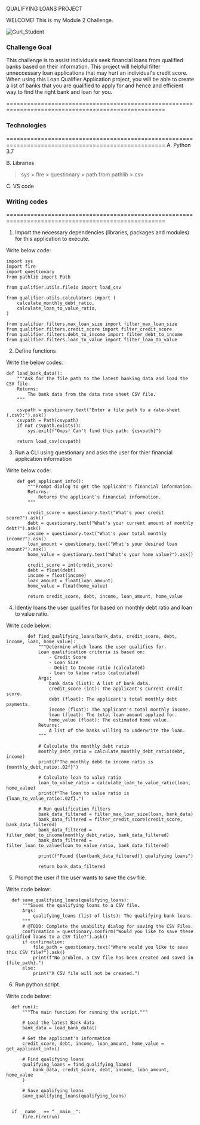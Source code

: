 
QUALIFYING LOANS PROJECT

WELCOME! This is my Module 2 Challenge.

![Gurl_Student](https://user-images.githubusercontent.com/108433370/177679420-8ab94a02-cc51-448c-ba58-174fb922a4ae.png)


### Challenge Goal 
This challenge is to assist individuals seek financial loans from qualified banks based on their information. This project will helpful filter unneccessary loan applications that may hurt an individual's credit score. When using this Loan Qualifier Application project, you will be able to create a list of banks that you are qualified to apply for and hence and efficient way to find the right bank and loan for you.

====================================================================================================

### Technologies
====================================================================================================
 A. Python 3.7
 
 B. Libraries
   
   > sys
     > fire
     > questionary
     > path from pathlib
     >  csv
  
  C. VS code 
  
  ### Writing codes
====================================================================================================

1) Import the necessary dependencies (libraries, packages and modules) for this application to execute.

Write below code:

    import sys
    import fire
    import questionary
    from pathlib import Path

    from qualifier.utils.fileio import load_csv

    from qualifier.utils.calculators import (
        calculate_monthly_debt_ratio,
        calculate_loan_to_value_ratio,
    )

    from qualifier.filters.max_loan_size import filter_max_loan_size
    from qualifier.filters.credit_score import filter_credit_score
    from qualifier.filters.debt_to_income import filter_debt_to_income
    from qualifier.filters.loan_to_value import filter_loan_to_value

2. Define functions

Write the below codes:

    def load_bank_data():
        """Ask for the file path to the latest banking data and load the CSV file.
        Returns:
            The bank data from the data rate sheet CSV file.
        """

        csvpath = questionary.text("Enter a file path to a rate-sheet (.csv):").ask()
        csvpath = Path(csvpath)
        if not csvpath.exists():
            sys.exit(f"Oops! Can't find this path: {csvpath}")

        return load_csv(csvpath)

3. Run a CLI using questionary and asks the user for thier financial application information

Write below code:

        def get_applicant_info():
            """Prompt dialog to get the applicant's financial information.
            Returns:
                Returns the applicant's financial information.
            """

            credit_score = questionary.text("What's your credit score?").ask()
            debt = questionary.text("What's your current amount of monthly debt?").ask()
            income = questionary.text("What's your total monthly income?").ask()
            loan_amount = questionary.text("What's your desired loan amount?").ask()
            home_value = questionary.text("What's your home value?").ask()

            credit_score = int(credit_score)
            debt = float(debt)
            income = float(income)
            loan_amount = float(loan_amount)
            home_value = float(home_value)

            return credit_score, debt, income, loan_amount, home_value


4. Identiy loans the user qualifies for based on monthly debt ratio and loan to value ratio.

Write code below:

            def find_qualifying_loans(bank_data, credit_score, debt, income, loan, home_value):
                """Determine which loans the user qualifies for.
                Loan qualification criteria is based on:
                    - Credit Score
                    - Loan Size
                    - Debit to Income ratio (calculated)
                    - Loan to Value ratio (calculated)
                Args:
                    bank_data (list): A list of bank data.
                    credit_score (int): The applicant's current credit score.
                    debt (float): The applicant's total monthly debt payments.
                    income (float): The applicant's total monthly income.
                    loan (float): The total loan amount applied for.
                    home_value (float): The estimated home value.
                Returns:
                    A list of the banks willing to underwrite the loan.
                """

                # Calculate the monthly debt ratio
                monthly_debt_ratio = calculate_monthly_debt_ratio(debt, income)
                print(f"The monthly debt to income ratio is {monthly_debt_ratio:.02f}")

                # Calculate loan to value ratio
                loan_to_value_ratio = calculate_loan_to_value_ratio(loan, home_value)
                print(f"The loan to value ratio is {loan_to_value_ratio:.02f}.")

                # Run qualification filters
                bank_data_filtered = filter_max_loan_size(loan, bank_data)
                bank_data_filtered = filter_credit_score(credit_score, bank_data_filtered)
                bank_data_filtered = filter_debt_to_income(monthly_debt_ratio, bank_data_filtered)
                bank_data_filtered = filter_loan_to_value(loan_to_value_ratio, bank_data_filtered)

                print(f"Found {len(bank_data_filtered)} qualifying loans")

                return bank_data_filtered

5. Prompt the user if the user wants to save the csv file.

Write code below:

      def save_qualifying_loans(qualifying_loans):
          """Saves the qualifying loans to a CSV file.
          Args:
              qualifying_loans (list of lists): The qualifying bank loans.
          """
          # @TODO: Complete the usability dialog for saving the CSV Files.
          confirmation = questionary.confirm("Would you like to save these qualified loans to a CSV file?").ask()
          if confirmation:
              file_path = questionary.text("Where would you like to save this CSV file?").ask()
              print(f"No problem, a CSV file has been created and saved in {file_path}.")
          else:
              print("A CSV file will not be created.")

6. Run python script.

Write code below: 

      def run():
          """The main function for running the script."""

          # Load the latest Bank data
          bank_data = load_bank_data()

          # Get the applicant's information
          credit_score, debt, income, loan_amount, home_value = get_applicant_info()

          # Find qualifying loans
          qualifying_loans = find_qualifying_loans(
              bank_data, credit_score, debt, income, loan_amount, home_value
          )

          # Save qualifying loans
          save_qualifying_loans(qualifying_loans)


      if __name__ == "__main__":
          fire.Fire(run)

